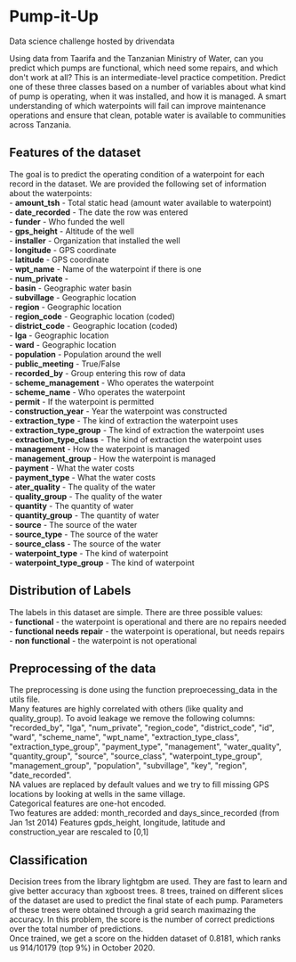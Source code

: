 # Pump-it-Up
Data science challenge hosted by drivendata

Using data from Taarifa and the Tanzanian Ministry of Water, can you predict which pumps are functional, which need some repairs, and which don't work at all? This is an intermediate-level practice competition. Predict one of these three classes based on a number of variables about what kind of pump is operating, when it was installed, and how it is managed. A smart understanding of which waterpoints will fail can improve maintenance operations and ensure that clean, potable water is available to communities across Tanzania.

## Features of the dataset
The goal is to predict the operating condition of a waterpoint for each record in the dataset. We are provided the following set of information about the waterpoints:  
    - **amount_tsh** - Total static head (amount water available to waterpoint)  
    - **date_recorded** - The date the row was entered  
    - **funder** - Who funded the well  
    - **gps_height** - Altitude of the well  
    - **installer** - Organization that installed the well  
    - **longitude** - GPS coordinate  
    - **latitude** - GPS coordinate  
    - **wpt_name** - Name of the waterpoint if there is one  
    - **num_private** -  
    - **basin** - Geographic water basin  
    - **subvillage** - Geographic location  
    - **region** - Geographic location  
    - **region_code** - Geographic location (coded)  
    - **district_code** - Geographic location (coded)  
    - **lga** - Geographic location  
    - **ward** - Geographic location  
    - **population** - Population around the well  
    - **public_meeting** - True/False  
    - **recorded_by** - Group entering this row of data  
    - **scheme_management** - Who operates the waterpoint  
    - **scheme_name** - Who operates the waterpoint  
    - **permit** - If the waterpoint is permitted  
    - **construction_year** - Year the waterpoint was constructed  
    - **extraction_type** - The kind of extraction the waterpoint uses  
    - **extraction_type_group** - The kind of extraction the waterpoint uses  
    - **extraction_type_class** - The kind of extraction the waterpoint uses  
    - **management** - How the waterpoint is managed  
    - **management_group** - How the waterpoint is managed  
    - **payment** - What the water costs  
    - **payment_type** - What the water costs  
    - **ater_quality** - The quality of the water  
    - **quality_group** - The quality of the water  
    - **quantity** - The quantity of water  
    - **quantity_group** - The quantity of water  
    - **source** - The source of the water  
    - **source_type** - The source of the water  
    - **source_class** - The source of the water  
    - **waterpoint_type** - The kind of waterpoint  
    - **waterpoint_type_group** - The kind of waterpoint  

## Distribution of Labels
The labels in this dataset are simple. There are three possible values:  
    - **functional** - the waterpoint is operational and there are no repairs needed  
    - **functional needs repair** - the waterpoint is operational, but needs repairs  
    - **non functional** - the waterpoint is not operational  

## Preprocessing of the data
The preprocessing is done using the function preproecessing_data in the utils file.  
Many features are highly correlated with others (like quality and quality_group). To avoid leakage we remove the following columns: "recorded_by", "lga", "num_private", "region_code", "district_code", "id", "ward", "scheme_name", "wpt_name", "extraction_type_class", 
               "extraction_type_group", "payment_type", "management", "water_quality", "quantity_group", "source", "source_class",
               "waterpoint_type_group", "management_group", "population", "subvillage", "key", "region", "date_recorded".  
NA values are replaced by default values and we try to fill missing GPS locations by looking at wells in the same village.  
Categorical features are one-hot encoded.  
Two features are added: month_recorded and days_since_recorded (from Jan 1st 2014)
Features gpds_height, longitude, latitude and construction_year are rescaled to [0,1]

## Classification
Decision trees from the library lightgbm are used. They are fast to learn and give better accuracy than xgboost trees.
8 trees, trained on different slices of the dataset are used to predict the final state of each pump. Parameters of these trees were obtained through a grid search maximazing the accuracy. In this problem, the score is the number of correct predictions over the total number of predictions.   
Once trained, we get a score on the hidden dataset of 0.8181, which ranks us 914/10179 (top 9%) in October 2020.
